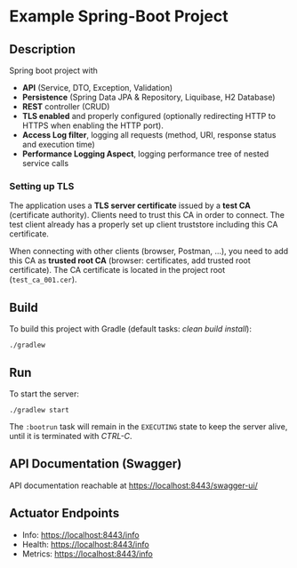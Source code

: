 # Example Spring-Boot Project

## Description

Spring boot project with

* **API** (Service, DTO, Exception, Validation)
* **Persistence** (Spring Data JPA & Repository, Liquibase, H2 Database)
* **REST** controller (CRUD)
* **TLS enabled** and properly configured (optionally redirecting HTTP to HTTPS when enabling the HTTP port).
* **Access Log filter**, logging all requests (method, URI, response status and execution time)
* **Performance Logging Aspect**, logging performance tree of nested service calls

### Setting up TLS

The application uses a **TLS server certificate** issued by a **test CA** (certificate authority). Clients need to trust
this CA in order to connect. The test client already has a properly set up client truststore including this CA
certificate.

When connecting with other clients (browser, Postman, ...), you need to add this CA as **trusted root CA** (browser:
certificates, add trusted root certificate). The CA certificate is located in the project root (`test_ca_001.cer`).

## Build

To build this project with Gradle (default tasks: _clean build install_):

    ./gradlew

## Run

To start the server:

    ./gradlew start

The `:bootrun` task will remain in the `EXECUTING` state to keep the server alive, until it is terminated with _CTRL-C_.

## API Documentation (Swagger)

API documentation reachable at [https://localhost:8443/swagger-ui/](https://localhost:8443/swagger-ui/)

## Actuator Endpoints

* Info: [https://localhost:8443/info](https://localhost:8443/info)
* Health: [https://localhost:8443/info](https://localhost:8443/health)
* Metrics: [https://localhost:8443/info](https://localhost:8443/metrics)